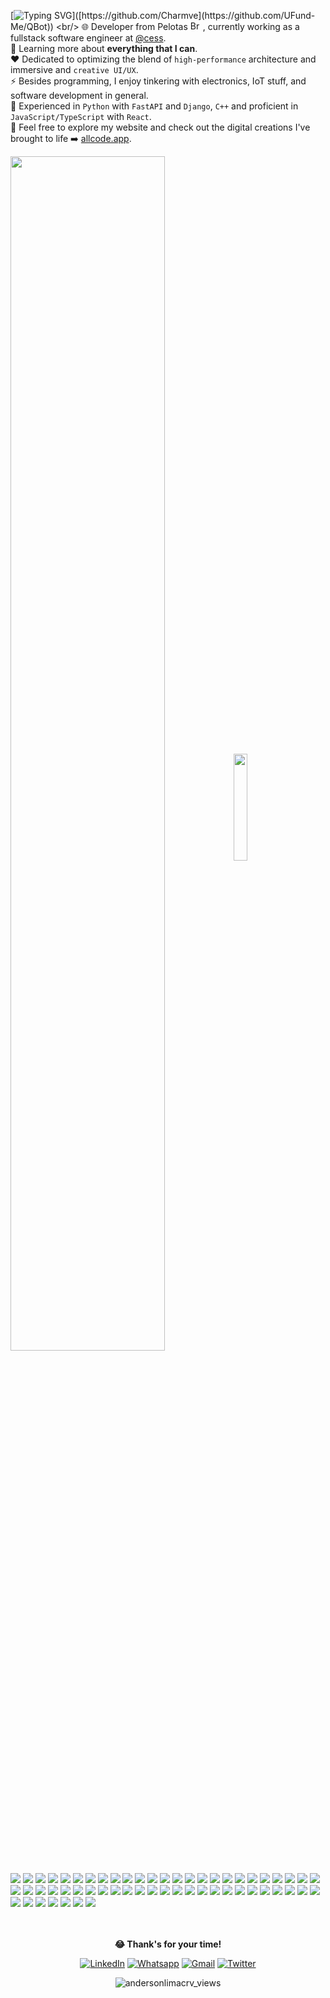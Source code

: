  [![Typing SVG](https://readme-typing-svg.herokuapp.com?font=Mouse+Memoirs&size=48&pause=500&color=30343f&vCenter=true&width=600&height=70&lines=Hello,+Anderson+Carvalho+here.;Welcome+to+my+github+profile.;Join+my+code!!)]([https://github.com/Charmve](https://github.com/UFund-Me/QBot)) <br/>
 🌐 Developer from Pelotas <img src="https://upload.wikimedia.org/wikipedia/commons/thumb/0/05/Flag_of_Brazil.svg/2560px-Flag_of_Brazil.svg.png" width="20" height="15" alt="Brazil Flag">, currently working as a fullstack software engineer at  [@cess](https://www.cess.ind.br).<br/>
 📖 Learning more about **everything that I can**.<br/>
 ❤️ Dedicated to optimizing the blend of `high-performance` architecture and immersive and `creative UI/UX`.<br/>
 ⚡ Besides programming, I enjoy tinkering with electronics, IoT stuff, and software development in general.<br/>
 🐍 Experienced in `Python` with `FastAPI` and `Django`, `C++`  and proficient in `JavaScript/TypeScript` with `React`. <br/>
 🚀 Feel free to explore my website and check out the digital creations I've brought to life ➡️ [allcode.app](https://www.allcode.app).<br/>
 

<div id="status" align="left">
    <img style="width: 70%;" align="center" src="https://github-profile-summary-cards.vercel.app/api/cards/profile-details?username=andersonlimacrv&theme=nord_dark&hide_border=true&color=fff&count_private=true&radius=8">
<!--     <img style="padding: 1px; width: 31.5%;" align="center" src="https://github-profile-summary-cards.vercel.app/api/cards/productive-time?username=andersonlimacrv&theme=nord_dark&hide_border=true&count_private=true"> -->
    <img style="width: 21%;" align="center" src="https://github-readme-stats.vercel.app/api/top-langs/?username=andersonlimacrv&theme=nord&color=fff&hide_border=false&langs_count=8&title_color=FFF&hide=html,css&size_weight=1&count_weight=1">
   <!--  <img style="width: 88%;" align="center" src="https://github-readme-activity-graph.vercel.app/graph?username=andersonlimacrv&theme=nord&bg_color=30343f&color=ffffff&line=9abfce&point=9abfce&area=true&hide_border=false&radius=8&count_private=true"> -->
</div>


<br>
<div align=left>
<img src="https://img.shields.io/badge/LANGUAGES-417E87?=for-the-badge&logo=&logoColor=white">
<img src="https://img.shields.io/badge/python-141321?&logo=python&logoColor=ffdd54">
<img src="https://img.shields.io/badge/javascript-141321?&logo=javascript&logoColor=%23F7DF1E">
<img src="https://img.shields.io/badge/TypeScript-141321?&logo=typescript&logoColor=white">
<img src="https://img.shields.io/badge/C++-141321?&logo=c%2B%2B&logoColor=white">
<img src="https://img.shields.io/badge/Elixir-141321?&logo=Elixir&logoColor=4B275F">
<!-- <img src="https://img.shields.io/badge/Java-141321?&logo=openjdk&logoColor=324E61"> -->
<img src="https://img.shields.io/badge/FRONTEND-417E87?=for-the-badge&logo=&logoColor=white">
<img src="https://img.shields.io/badge/React-141321?&logo=react&logoColor=%2361DAFB">
<img src="https://img.shields.io/badge/Tailwind_CSS-141321?&logo=tailwind-css">
<img src="https://img.shields.io/badge/Next.js-141321?&logo=next.js">
<img src="https://img.shields.io/badge/Vite-141321?&logo=Vite">
<img src="https://img.shields.io/badge/shadcn/ui-141321?&logo=shadcn/ui">
<img src="https://img.shields.io/badge/Phoenix%20Framework-141321.svg?&logo=Phoenix-Framework&logoColor=FD4F00">
<img src="https://img.shields.io/badge/styledcomponents-141321?&logo=styled-components">
<img src="https://img.shields.io/badge/CSS-141321?&logo=css3&logoColor=214CE4">
<img src="https://img.shields.io/badge/HTML-141321?&logo=html5">
<img src="https://img.shields.io/badge/Framer-141321?&logo=Framer&logoColor=0055FF">
<img src="https://img.shields.io/badge/GreenSock-141321?&logo=GreenSock&logoColor=88CE02">
<img src="https://img.shields.io/badge/Three.js-141321?&logo=threedotjs">
<img src="https://img.shields.io/badge/jQuery-141321?&logo=jQuery&logoColor=0769AD">
<img src="https://img.shields.io/badge/bootstrap-141321?&logo=bootstrap&">
<img src="https://img.shields.io/badge/React_native-141321?&logo=react&logoColor=%2361DAFB">
<img src="https://img.shields.io/badge/ChartJs-141321?&logo=chart.js&logoColor=F5788D">
<img src="https://img.shields.io/badge/BACKEND-417E87?=for-the-badge&logo=&logoColor=white">
<img src="https://img.shields.io/badge/FastAPI-141321?&logo=FastAPI&logoColor=009688">
<img src="https://img.shields.io/badge/SQLAlchemy-141321?&logo=SQLAlchemy">
<img src="https://img.shields.io/badge/django-141321?&logo=django&logoColor=092E20">
<img src="https://img.shields.io/badge/Django-REST-141321?&logo=django&logoColor=8C4041&color=141321&labelColor=141321">
<img src="https://img.shields.io/badge/Django_ORM-141321?&logo=django&logoColor=white">
<img src="https://img.shields.io/badge/-Node.js-141321?logo=nodedotjs&">
<img src="https://img.shields.io/badge/NestJS-141321?&logo=NestJS&logoColor=E0234D">
<img src="https://img.shields.io/badge/Express.js-141321?&logo=Express">
<img src="https://img.shields.io/badge/Prisma-141321?&logo=Prisma&logoColor=3982CE">
<img src="https://img.shields.io/badge/-GraphQL-141321?&logo=graphql&logoColor=E10098">
<img src="https://img.shields.io/badge/Heroku-141321?&logo=heroku&logoColor=430098">
<img src="https://img.shields.io/badge/Amazon_AWS-141321?&logo=amazon-aws&logoColor=9A5C0A">
<img src="https://img.shields.io/badge/TOOLS-417E87?=for-the-badge&logo=&logoColor=white">
<img src="https://img.shields.io/badge/Notion-141321?&logo=notion&">
<img src="https://img.shields.io/badge/GIT-141321?&logo=git&logoColor=E44C30">
<img src="https://img.shields.io/badge/Codepen-141321?&logo=codepen&logoColor=white">
<img src="https://img.shields.io/badge/Visual%20Studio%20Code-141321?&logo=visual-studio-code&logoColor=0078d7">
<img src="https://img.shields.io/badge/Notepad++-141321?&logo=notepad%2B%2B&logoColor=90E59A">
<img src="https://img.shields.io/badge/Miro-141321?&logo=Miro&logoColor=388CE8">
<img src="https://img.shields.io/badge/DATABASE-417E87?=for-the-badge&logo=&logoColor=white">
<img src="https://img.shields.io/badge/postgres-141321?&logo=postgresql&">
<img src="https://img.shields.io/badge/mysql-141321?&logo=mysql&">
<img src="https://img.shields.io/badge/MongoDB-141321?&logo=mongodb&">
<img src="https://img.shields.io/badge/SQLite-141321?&logo=sqlite&logoColor=07405E">
<img src="https://img.shields.io/badge/Redis-141321?&logo=Redis">
<img src="https://img.shields.io/badge/IoT-417E87?=for-the-badge&logo=&logoColor=white">
<img src="https://img.shields.io/badge/-Arduino-141321?&logo=Arduino&logoColor=00979D">
<img src="https://img.shields.io/badge/MQTT-141321?&logo=MQTT&logoColor=660066">
<img src="https://img.shields.io/badge/Raspberry%20Pi-141321?&logo=Raspberry-Pi&logoColor=A22846">
<img src="https://img.shields.io/badge/UI/UX-417E87?=for-the-badge&logo=&logoColor=white">
<img src="https://img.shields.io/badge/Canva-141321?&logo=Canva&">
<img src="https://img.shields.io/badge/figma-141321?&logo=figma&">
<img src="https://img.shields.io/badge/spline-141321?&logo=spring&logoColor=9A3398">

</div>
<div align=center>
 <br>
<br>
<p style="font-size=16px"><b> 😂 Thank's for your time!</b></p>
 
[![LinkedIn][linkedin-shield]][linkedin-url] [![Whatsapp][whatsapp-shield]][whatsapp-url]  [![Gmail][gmail-shield]][gmail-url] [![Twitter][twitter-shield]][twitter-url]

<p align="center"> <img src="https://komarev.com/ghpvc/?username=andersonlimacrv&label=Profile%20views&color=141321&" alt="andersonlimacrv_views" /> </p>

<!-- VARIABLES MARKDOWN -->


<!-- MARKDOWN SOCIAL MEDIA-->
[linkedin-shield]: https://img.shields.io/badge/LinkedIn-%230077B5.svg?&logo=linkedin&logoColor=white&style=plastic
[linkedin-url]: https://linkedin.com/in/andersonlimacrv
[facebook-url]: https://facebook.com/andersonlimacrv
[facebook-shield]: https://img.shields.io/badge/Facebook-%231877F2.svg?&logo=Facebook&logoColor=white&style=plastic
[gmail-url]: mailto:andersonlimacrv@gmail.com
[gmail-shield]: https://img.shields.io/badge/Gmail-D14836?&logo=gmail&logoColor=white&style=plastic
[whatsapp-url]: https://wa.me/5553981004874
[whatsapp-shield]: https://img.shields.io/badge/WhatsApp-25D366?&logo=whatsapp&logoColor=white&style=plastic
[twitter-url]: https://twitter.com/andersoncrvl
[twitter-shield]: https://img.shields.io/badge/Twitter-1D9BF0.svg?&logo=Twitter&logoColor=white&style=plastic
